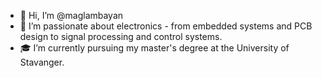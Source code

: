 - 👋 Hi, I’m @maglambayan
- 👀 I’m passionate about electronics - from embedded systems and PCB design to signal processing and control systems.
- 🎓 I’m currently pursuing my master's degree at the University of Stavanger.

<!---
maglambayan/maglambayan is a ✨ special ✨ repository because its `README.md` (this file) appears on your GitHub profile.
You can click the Preview link to take a look at your changes.
--->
